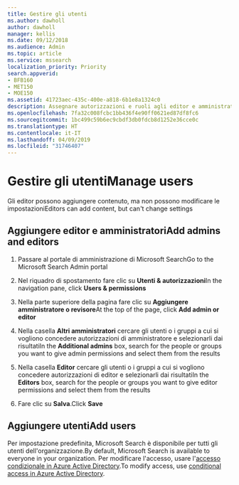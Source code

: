 ```yaml
---
title: Gestire gli utenti
ms.author: dawholl
author: dawholl
manager: kellis
ms.date: 09/12/2018
ms.audience: Admin
ms.topic: article
ms.service: mssearch
localization_priority: Priority
search.appverid:
- BFB160
- MET150
- MOE150
ms.assetid: 41723aec-435c-400e-a818-6b1e8a1324c0
description: Assegnare autorizzazioni e ruoli agli editor e amministratori di Microsoft Search
ms.openlocfilehash: 7fa32c008fcbc1bb436f4e90ff0621ed87df8fc6
ms.sourcegitcommit: 1bc499c59b6ec9cbdf3db0fdcb8d1252e36cce0c
ms.translationtype: HT
ms.contentlocale: it-IT
ms.lasthandoff: 04/09/2019
ms.locfileid: "31746407"
---
```

# <a name="manage-users"></a><span data-ttu-id="84a2d-103">Gestire gli utenti</span><span class="sxs-lookup"><span data-stu-id="84a2d-103">Manage users</span></span>

<span data-ttu-id="84a2d-104">Gli editor possono aggiungere contenuto, ma non possono modificare le impostazioni</span><span class="sxs-lookup"><span data-stu-id="84a2d-104">Editors can add content, but can't change settings</span></span>
  
## <a name="add-admins-and-editors"></a><span data-ttu-id="84a2d-105">Aggiungere editor e amministratori</span><span class="sxs-lookup"><span data-stu-id="84a2d-105">Add admins and editors</span></span>

1. <span data-ttu-id="84a2d-106">Passare al portale di amministrazione di Microsoft Search</span><span class="sxs-lookup"><span data-stu-id="84a2d-106">Go to the Microsoft Search Admin portal</span></span>
    
2. <span data-ttu-id="84a2d-107">Nel riquadro di spostamento fare clic su **Utenti &amp; autorizzazioni**</span><span class="sxs-lookup"><span data-stu-id="84a2d-107">In the navigation pane, click **Users &amp; permissions**</span></span>
    
3. <span data-ttu-id="84a2d-108">Nella parte superiore della pagina fare clic su **Aggiungere amministratore o revisore**</span><span class="sxs-lookup"><span data-stu-id="84a2d-108">At the top of the page, click **Add admin or editor**</span></span>
    
4. <span data-ttu-id="84a2d-109">Nella casella **Altri amministratori** cercare gli utenti o i gruppi a cui si vogliono concedere autorizzazioni di amministratore e selezionarli dai risultati</span><span class="sxs-lookup"><span data-stu-id="84a2d-109">In the **Additional admins** box, search for the people or groups you want to give admin permissions and select them from the results</span></span> 
    
5. <span data-ttu-id="84a2d-110">Nella casella **Editor** cercare gli utenti o i gruppi a cui si vogliono concedere autorizzazioni di editor e selezionarli dai risultati</span><span class="sxs-lookup"><span data-stu-id="84a2d-110">In the **Editors** box, search for the people or groups you want to give editor permissions and select them from the results</span></span> 
    
6. <span data-ttu-id="84a2d-111">Fare clic su **Salva**.</span><span class="sxs-lookup"><span data-stu-id="84a2d-111">Click **Save**</span></span>
    
## <a name="add-users"></a><span data-ttu-id="84a2d-112">Aggiungere utenti</span><span class="sxs-lookup"><span data-stu-id="84a2d-112">Add users</span></span>

<span data-ttu-id="84a2d-113">Per impostazione predefinita, Microsoft Search è disponibile per tutti gli utenti dell'organizzazione.</span><span class="sxs-lookup"><span data-stu-id="84a2d-113">By default, Microsoft Search is available to everyone in your organization.</span></span> <span data-ttu-id="84a2d-114">Per modificare l'accesso, usare l'[accesso condizionale in Azure Active Directory](https://docs.microsoft.com/it-IT/azure/active-directory/conditional-access/overview).</span><span class="sxs-lookup"><span data-stu-id="84a2d-114">To modify access, use [conditional access in Azure Active Directory](https://docs.microsoft.com/it-IT/azure/active-directory/conditional-access/overview).</span></span>